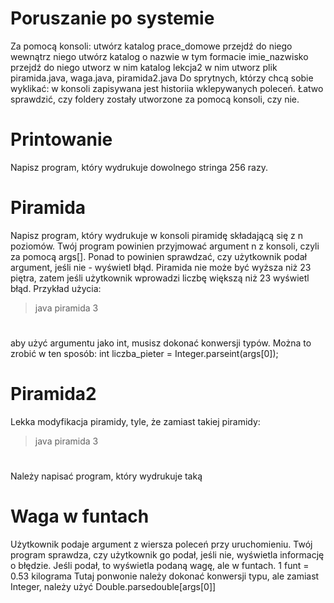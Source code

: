 # Poruszanie po systemie
Za pomocą konsoli:
utwórz katalog prace_domowe
przejdź do niego
wewnątrz niego utwórz katalog o nazwie w tym formacie imie_nazwisko
przejdź do niego
utworz w nim katalog lekcja2
w nim utworz plik piramida.java, waga.java, piramida2.java
Do sprytnych, którzy chcą sobie wyklikać: w konsoli zapisywana jest historiia wklepywanych poleceń. Łatwo sprawdzić, czy foldery zostały utworzone za pomocą konsoli, czy nie.

# Printowanie
Napisz program, który wydrukuje dowolnego stringa 256 razy.

# Piramida
Napisz program, który wydrukuje w konsoli piramidę składającą się z n poziomów.
Twój program powinien przyjmować argument n z konsoli, czyli za pomocą args[].
Ponad to powinien sprawdzać, czy użytkownik podał argument, jeśli nie - wyświetl błąd.
Piramida nie może być wyższa niż 23 piętra, zatem jeśli użytkownik wprowadzi liczbę większą niż 23 wyświetl błąd.
Przykład użycia:

 > java piramida 3
 >  #
 > ##
 > ###

aby użyć argumentu jako int, musisz dokonać konwersji typów.
Można to zrobić w ten sposób: int liczba_pieter = Integer.parseint(args[0]);

# Piramida2
Lekka modyfikacja piramidy, tyle, że zamiast takiej piramidy:
 > java piramida 3
 >  #
 > ##
 > ###
  
Należy napisać program, który wydrukuje taką
>    # #
>   ## ##
>  ### ###
   
# Waga w funtach
Użytkownik podaje argument z wiersza poleceń przy uruchomieniu.
Twój program sprawdza, czy użytkownik go podał, jeśli nie, wyświetla informację o błędzie.
Jeśli podał, to wyświetla podaną wagę, ale w funtach.
1 funt = 0.53 kilograma
Tutaj ponwonie należy dokonać konwersji typu, ale zamiast Integer, należy użyć Double.parsedouble[args[0]]


 
